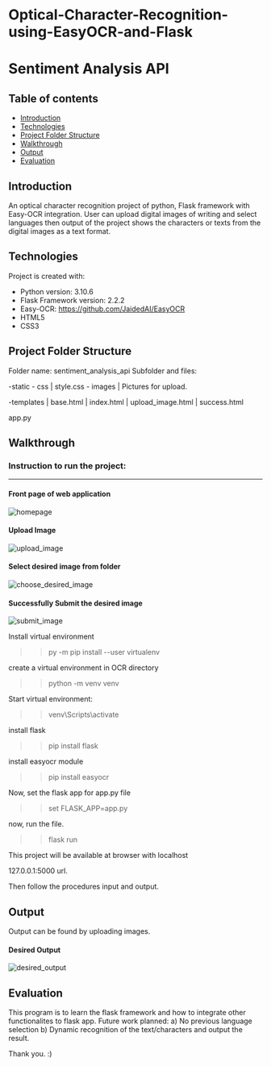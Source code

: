 # Optical-Character-Recognition-using-EasyOCR-and-Flask

# Sentiment Analysis API

## Table of contents
* [Introduction](#introduction)
* [Technologies](#technologies)
* [Project Folder Structure](#project-folder-structure)
* [Walkthrough](#walthrough)
* [Output](#output)
* [Evaluation](#evaluation)

## Introduction
An optical character recognition project of python, Flask framework with Easy-OCR integration.
User can upload digital images of writing and select languages then output of the project shows
the characters or texts from the digital images as a text format.

## Technologies
Project is created with:
* Python version: 3.10.6
* Flask Framework version: 2.2.2
* Easy-OCR: https://github.com/JaidedAI/EasyOCR
* HTML5
* CSS3

## Project Folder Structure
Folder name: sentiment_analysis_api
Subfolder and files: 

-static
    - css
    | style.css
    - images
    | Pictures for upload.

-templates
    | base.html
    | index.html
    | upload_image.html
    | success.html

app.py

## Walkthrough
### Instruction to run the project:
------------------------------------------------------
#### Front page of web application
![homepage](https://github.com/oshanto-ctrl/Optical-Character-Recognition-using-EasyOCR-and-Flask/assets/55896261/832721cf-96b8-42cc-b283-543db5660412)

#### Upload Image
![upload_image](https://github.com/oshanto-ctrl/Optical-Character-Recognition-using-EasyOCR-and-Flask/assets/55896261/68c0c2b6-798f-4f9b-b762-051539646d27)

#### Select desired image from folder
![choose_desired_image](https://github.com/oshanto-ctrl/Optical-Character-Recognition-using-EasyOCR-and-Flask/assets/55896261/cde180b6-9e9d-4422-b35d-88ff23e264ba)

#### Successfully Submit the desired image
![submit_image](https://github.com/oshanto-ctrl/Optical-Character-Recognition-using-EasyOCR-and-Flask/assets/55896261/7a22c149-4655-48d1-a88e-f90810ff4450)



Install virtual environment

>> py -m pip install --user virtualenv 

create a virtual environment in OCR directory

>> python -m venv venv

Start virtual environment:

>> venv\Scripts\activate


install flask

>> pip install flask

install easyocr module

>> pip install easyocr

Now, set the flask app for app.py file

>> set FLASK_APP=app.py

now, run the file.

>> flask run

This project will be available at browser with localhost

127.0.0.1:5000 url.

Then follow the procedures input and output.


## Output

Output can be found by uploading images.

#### Desired Output
![desired_output](https://github.com/oshanto-ctrl/Optical-Character-Recognition-using-EasyOCR-and-Flask/assets/55896261/edb0274f-4bff-49d8-91f9-a886f417eb3d)



## Evaluation

This program is to learn the flask framework and how to integrate other functionalites to flask app.
Future work planned:
a) No previous language selection
b) Dynamic recognition of the text/characters and output the result.

Thank you. :)

